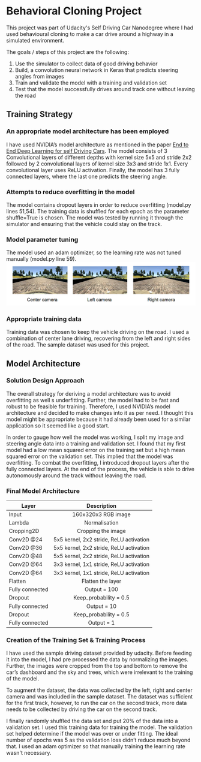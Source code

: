 # Behavioral Cloning Project
This project was part of Udacity's Self Driving Car Nanodegree where I had used behavioural cloning to make a car drive around a highway in a simulated environment.

The goals / steps of this project are the following:
1. Use the simulator to collect data of good driving behavior
2. Build, a convolution neural network in Keras that predicts steering angles from images
3. Train and validate the model with a training and validation set
4. Test that the model successfully drives around track one without leaving the road

## Training Strategy
### An appropriate model architecture has been employed
I have used NVIDIA’s model architecture as mentioned in the paper [End to End Deep Learning for self Driving Cars](https://devblogs.nvidia.com/deep-learning-self-driving-cars/). The model consists of 3 Convolutional layers of different depths with kernel size 5x5 and stride 2x2 followed by 2 convolutional layers of kernel size 3x3 and stride 1x1. Every convolutional layer uses ReLU activation. Finally, the model has 3 fully connected layers, where the last one predicts the steering angle.
### Attempts to reduce overfitting in the model
The model contains dropout layers in order to reduce overfitting (model.py lines 51,54).
The training data is shuffled for each epoch as the parameter shuffle=True is chosen. The model was tested by running it through the simulator and ensuring that the vehicle could stay on the track.
### Model parameter tuning
The model used an adam optimizer, so the learning rate was not tuned manually (model.py line 59).
![alt text](/examples/markdown.png "Logo Title Text 1")

### Appropriate training data
Training data was chosen to keep the vehicle driving on the road. I used a combination of center lane driving, recovering from the left and right sides of the road. The sample dataset was used for this project.


## Model Architecture
### Solution Design Approach
The overall strategy for deriving a model architecture was to avoid overfitting as well s underfitting. Further, the model had to be fast and robust to be feasible for training.
Therefore, I used NVIDIA’s model architecture and decided to make changes into it as per need. I thought this model might be appropriate because it had already been used for a similar application so it seemed like a good start.

In order to gauge how well the model was working, I split my image and steering angle data into a training and validation set. I found that my first model had a low mean squared error on the training set but a high mean squared error on the validation set. This implied that the model was overfitting.
To combat the overfitting, I introduced dropout layers after the fully connected layers.
At the end of the process, the vehicle is able to drive autonomously around the track without leaving the road.
### Final Model Architecture
| Layer        | Description    |
| ------------- |:-------------:|
| Input      | 160x320x3 RGB image |
|Lambda| Normalisation|
|Cropping2D|Cropping the image|
|Conv2D @24 | 5x5 kernel, 2x2 stride, ReLU activation |
|Conv2D @36|5x5 kernel, 2x2 stride, ReLU activation|
|Conv2D @48|5x5 kernel, 2x2 stride, ReLU activation|
|Conv2D @64|3x3 kernel, 1x1 stride, ReLU activation|
|Conv2D @64|3x3 kernel, 1x1 stride, ReLU activation|
|Flatten|Flatten the layer|
|Fully connected|Output = 100|
|Dropout|Keep_probability = 0.5|
|Fully connected|Output = 10|
|Dropout|Keep_probability = 0.5|
|Fully connected|Output = 1|

### Creation of the Training Set & Training Process

I have used the sample driving dataset provided by udacity. Before feeding it into the model, I had pre processed the data by normalizing the images. Further, the images were cropped from the top and bottom to remove the car’s dashboard and the sky and trees, which were irrelevant to the training of the model. 

To augment the dataset, the data was collected by the left, right and center camera and was included in the sample dataset. The dataset was sufficient for the first track, however, to run the car on the second track, more data needs to be collected by driving the car on the second track.

I finally randomly shuffled the data set and put 20% of the data into a validation set.
I used this training data for training the model. The validation set helped determine if the model was over or under fitting. The ideal number of epochs was 5 as the validation loss didn’t reduce much beyond that. I used an adam optimizer so that manually training the learning rate wasn't necessary.
